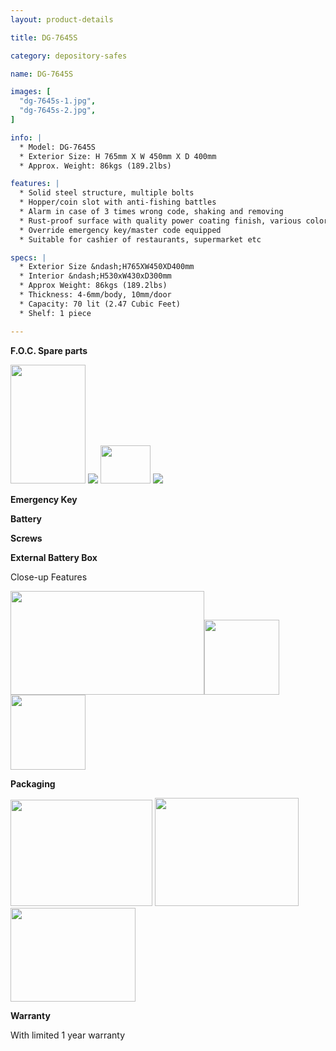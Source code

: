 ```yaml
---
layout: product-details

title: DG-7645S

category: depository-safes

name: DG-7645S

images: [
  "dg-7645s-1.jpg",
  "dg-7645s-2.jpg",
]

info: |
  * Model: DG-7645S
  * Exterior Size: H 765mm X W 450mm X D 400mm
  * Approx. Weight: 86kgs (189.2lbs)

features: |
  * Solid steel structure, multiple bolts
  * Hopper/coin slot with anti-fishing battles
  * Alarm in case of 3 times wrong code, shaking and removing
  * Rust-proof surface with quality power coating finish, various colors available
  * Override emergency key/master code equipped
  * Suitable for cashier of restaurants, supermarket etc

specs: |
  * Exterior Size &ndash;H765XW450XD400mm
  * Interior &ndash;H530xW430xD300mm
  * Approx Weight: 86kgs (189.2lbs) 
  * Thickness: 4-6mm/body, 10mm/door
  * Capacity: 70 lit (2.47 Cubic Feet)
  * Shelf: 1 piece

---
```


**F.O.C. Spare parts**

<img src="{IMAGE_CDN}/dg-7645s-3.jpg" style="width: 120px; height: 190px;" />

<img src="{IMAGE_CDN}/dg-7645s-4.jpg" />

<img src="{IMAGE_CDN}/dg-7645s-5.jpg" style="width: 80px; height: 61px;" />

<img src="{IMAGE_CDN}/dg-7645s-6.jpg" />

**Emergency Key**

**Battery**

**Screws**

**External Battery Box**

Close-up Features

<img alt="" src="{IMAGE_CDN}/dg-7645s-7.jpg" style="width: 310px; height: 166px;" /><img alt="" src="{IMAGE_CDN}/dg-7645s-8.jpg" style="width: 120px; height: 120px;" /><img alt="" src="{IMAGE_CDN}/dg-7645s-9.jpg" style="width: 120px; height: 120px;" />

**Packaging**

<img alt="" src="{IMAGE_CDN}/dg-7645s-10.jpg" style="width: 227px; height: 170px;" />

<img alt="" src="{IMAGE_CDN}/dg-7645s-11.jpg" style="width: 230px; height: 173px;" />

<img alt="" src="{IMAGE_CDN}/dg-7645s-12.jpg" style="width: 200px; height: 150px;" />

**Warranty**

With limited 1 year warranty

